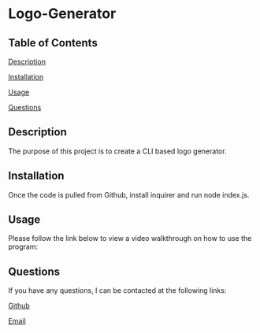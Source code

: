 # Logo-Generator


  ## Table of Contents

  [Description](#description)

  [Installation](#installation)

  [Usage](#usage)

  [Questions](#questions)

## Description

The purpose of this project is to create a CLI based logo generator.

## Installation

Once the code is pulled from Github, install inquirer and run node index.js.

## Usage

Please follow the link below to view a video walkthrough on how to use the program:


## Questions

If you have any questions, I can be contacted at the following links:

[Github](https://www.github.com/Cashew1337)

[Email](mailto:mr.matt.caschetto@gmail.com)
